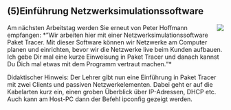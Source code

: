 <!--include-start--> 

## (5)Einführung Netzwerksimulationssoftware 
<img style="float: right;" src="https://www.netacad.com/sites/default/files/video_embed_field_thumbnails/youtube/i9quK-Mcikk.jpg?t=1655500614">
Am nächsten Arbeitstag werden Sie erneut von Peter Hoffmann empfangen: *”Wir arbeiten hier mit einer Netzwerksimulationssoftware Paket Tracer. Mit dieser Software können wir Netzwerke am Computer planen und einrichten, bevor wir die Netzwerke live beim Kunden aufbauen. Ich gebe Dir mal eine kurze Einweisung in Paket Tracer und danach kannst Du Dich mal etwas mit dem Programm vertraut machen.“* 

<!--include-end-->

Didaktischer Hinweis: Der Lehrer gibt nun eine Einführung in Paket Tracer mit zwei Clients und passiven Netzwerkelementen. Dabei geht er auf die Kabelarten kurz ein, einen groben Überblick über IP-Adressen, DHCP etc. Auch kann am Host-PC dann der Befehl ipconfig gezeigt werden. 